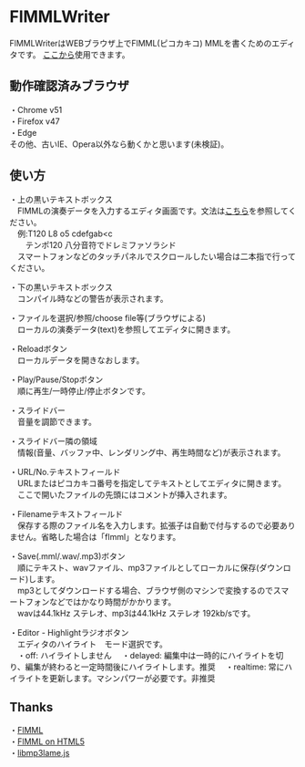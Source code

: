 # FlMMLWriter
FlMMLWriterはWEBブラウザ上でFlMML(ピコカキコ) MMLを書くためのエディタです。
[ここから](https://misosouP6250.github.io/FlMMLWriter)使用できます。  

## 動作確認済みブラウザ
・Chrome v51  
・Firefox v47  
・Edge  
その他、古いIE、Opera以外なら動くかと思います(未検証)。

## 使い方
・上の黒いテキストボックス  
　FlMMLの演奏データを入力するエディタ画面です。文法は[こちら](http://flmml.codeplex.com/wikipage?title=Reference)を参照してください。  
　例:T120 L8 o5 cdefgab&lt;c  
　　テンポ120 八分音符でドレミファソラシド  
　スマートフォンなどのタッチパネルでスクロールしたい場合は二本指で行ってください。  
  
・下の黒いテキストボックス  
　コンパイル時などの警告が表示されます。  
  
・ファイルを選択/参照/choose file等\(ブラウザによる\)  
　ローカルの演奏データ\(text\)を参照してエディタに開きます。
  
・Reloadボタン  
　ローカルデータを開きなおします。  
  
・Play/Pause/Stopボタン  
　順に再生/一時停止/停止ボタンです。  
  
・スライドバー  
　音量を調節できます。  
  
・スライドバー隣の領域  
　情報(音量、バッファ中、レンダリング中、再生時間など)が表示されます。  
  
・URL/No\.テキストフィールド  
　URLまたはピコカキコ番号を指定してテキストとしてエディタに開きます。  
　ここで開いたファイルの先頭にはコメントが挿入されます。  
  
・Filenameテキストフィールド  
　保存する際のファイル名を入力します。拡張子は自動で付与するので必要ありません。省略した場合は「flmml」となります。  
  
・Save\(\.mml/\.wav/\.mp3)ボタン  
　順にテキスト、wavファイル、mp3ファイルとしてローカルに保存\(ダウンロード\)します。  
　mp3としてダウンロードする場合、ブラウザ側のマシンで変換するのでスマートフォンなどではかなり時間がかかります。  
　wavは44.1kHz ステレオ、mp3は44.1kHz ステレオ 192kb/sです。  
  
・Editor - Highlightラジオボタン  
　エディタのハイライト　モード選択です。  
　・off: ハイライトしません
　・delayed: 編集中は一時的にハイライトを切り、編集が終わると一定時間後にハイライトします。推奨
　・realtime: 常にハイライトを更新します。マシンパワーが必要です。非推奨

## Thanks
・[FlMML](https://flmml.codeplex.com/)  
・[FlMML on HTML5](https://github.com/carborane3/FlMMLonHTML5)  
・[libmp3lame.js](https://github.com/kobigurk/libmp3lame-js)  
